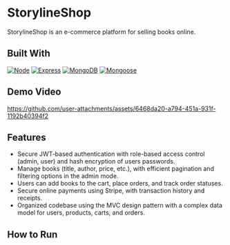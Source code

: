 # StorylineShop
StorylineShop is an e-commerce platform for selling books online.

## Built With
[![Node][Node.js]][Node-url] [![Express][Express.js]][Express-url] [![MongoDB][MongoDB]][MongoDB-url] [![Mongoose][Mongoose]][Mongoose-url]

## Demo Video
https://github.com/user-attachments/assets/6468da20-a794-451a-931f-1192b40394f2
## Features

-  Secure JWT-based authentication with role-based access control (admin, user) and hash encryption of users passwords.
- Manage books (title, author, price, etc.), with efficient pagination and filtering options in the admin mode.
- Users can add books to the cart, place orders, and track order statuses.
- Secure online payments using Stripe, with transaction history and receipts.
- Organized codebase using the MVC design pattern with a complex data model for users, products, carts, and orders.




## How to Run





[Node.js]: https://img.shields.io/badge/NODE.js-rgb(50,120,50)?style=for-the-badge&logo=node.js
[Node-url]: https://nodejs.org/
[Express.js]: https://img.shields.io/badge/express.js-grey?style=for-the-badge&logo=express
[Express-url]: https://expressjs.org/
[MongoDB]: https://img.shields.io/badge/mongodb-rgb(0,30,80)?style=for-the-badge&logo=mongoDB
[MongoDB-url]: https://mongodb.org/
[Mongoose]: https://img.shields.io/badge/mogoose.js-rgb(136,0,0)?style=for-the-badge&logo=mongoose
[Mongoose-url]: https://mongoosejs.com
